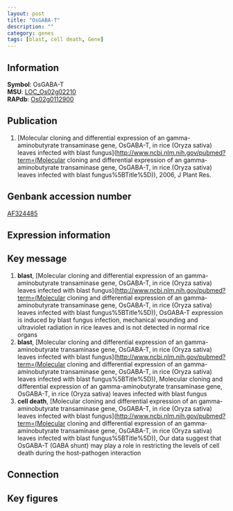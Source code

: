```yaml
---
layout: post
title: "OsGABA-T"
description: ""
category: genes
tags: [blast, cell death, Gene]
---
```


## Information
__Symbol__: OsGABA-T  
__MSU__: [LOC_Os02g02210](http://rice.plantbiology.msu.edu/cgi-bin/ORF_infopage.cgi?orf=LOC_Os02g02210)  
__RAPdb__: [Os02g0112900](http://rapdb.dna.affrc.go.jp/viewer/gbrowse_details/irgsp1?name=Os02g0112900)  

## Publication
1. [Molecular cloning and differential expression of an gamma-aminobutyrate transaminase gene, OsGABA-T, in rice (Oryza sativa) leaves infected with blast fungus](http://www.ncbi.nlm.nih.gov/pubmed?term=(Molecular cloning and differential expression of an gamma-aminobutyrate transaminase gene, OsGABA-T, in rice (Oryza sativa) leaves infected with blast fungus%5BTitle%5D)), 2006, J Plant Res.

## Genbank accession number
[AF324485](http://www.ncbi.nlm.nih.gov/nuccore/AF324485)

## Expression information

## Key message
1. __blast__, [Molecular cloning and differential expression of an gamma-aminobutyrate transaminase gene, OsGABA-T, in rice (Oryza sativa) leaves infected with blast fungus](http://www.ncbi.nlm.nih.gov/pubmed?term=(Molecular cloning and differential expression of an gamma-aminobutyrate transaminase gene, OsGABA-T, in rice (Oryza sativa) leaves infected with blast fungus%5BTitle%5D)),  OsGABA-T expression is induced by blast fungus infection, mechanical wounding and ultraviolet radiation in rice leaves and is not detected in normal rice organs
2. __blast__, [Molecular cloning and differential expression of an gamma-aminobutyrate transaminase gene, OsGABA-T, in rice (Oryza sativa) leaves infected with blast fungus](http://www.ncbi.nlm.nih.gov/pubmed?term=(Molecular cloning and differential expression of an gamma-aminobutyrate transaminase gene, OsGABA-T, in rice (Oryza sativa) leaves infected with blast fungus%5BTitle%5D)), Molecular cloning and differential expression of an gamma-aminobutyrate transaminase gene, OsGABA-T, in rice (Oryza sativa) leaves infected with blast fungus
3. __cell death__, [Molecular cloning and differential expression of an gamma-aminobutyrate transaminase gene, OsGABA-T, in rice (Oryza sativa) leaves infected with blast fungus](http://www.ncbi.nlm.nih.gov/pubmed?term=(Molecular cloning and differential expression of an gamma-aminobutyrate transaminase gene, OsGABA-T, in rice (Oryza sativa) leaves infected with blast fungus%5BTitle%5D)),  Our data suggest that OsGABA-T (GABA shunt) may play a role in restricting the levels of cell death during the host-pathogen interaction

## Connection

## Key figures


